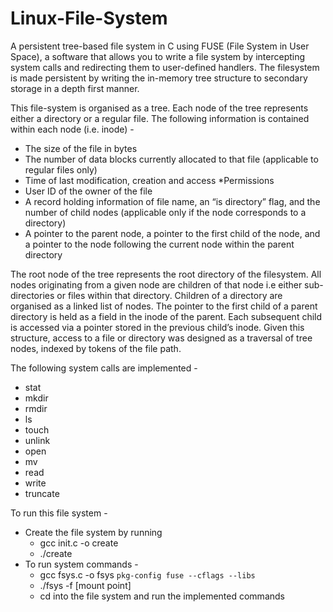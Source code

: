 # Linux-File-System
A persistent tree-based file system in C using FUSE (File System in User Space), a software that allows you to write a file system by intercepting system calls and redirecting them to user-defined handlers. The filesystem is made persistent by writing the in-memory tree structure to secondary storage in a depth first manner.

This file-system is organised as a tree. Each node of the tree represents either a directory or a regular file. The following information is contained within each node (i.e. inode) -

* The size of the file in bytes
* The number of data blocks currently allocated to that file (applicable to regular files only)
*  Time of last modification, creation and access
*Permissions
* User ID of the owner of the file
* A record holding information of file name, an “is directory” flag, and the number of child nodes (applicable only if the node corresponds to a directory)
* A pointer to the parent node, a pointer to the first child of the node, and a pointer to the node following the current node within the parent directory

The root node of the tree represents the root directory of the filesystem. All nodes originating from a given node are children of that node i.e either sub-directories or files within that directory. Children of a directory are organised as a linked list of nodes. The pointer to the first child of a parent directory is held as a field in the inode of the parent. Each subsequent child is accessed via a pointer stored in the previous child’s inode. Given this structure, access to a file or directory was designed as a traversal of tree nodes, indexed by tokens of the file path. 

The following system calls are implemented - 
* stat
* mkdir
* rmdir
* ls
* touch
* unlink
* open
* mv
* read
* write
* truncate

To run this file system - 
* Create the file system by running 
  * gcc init.c -o create
  * ./create
* To run system commands - 
  * gcc fsys.c -o fsys `pkg-config fuse --cflags --libs`
  * ./fsys -f [mount point]
  * cd into the file system and run the implemented commands

